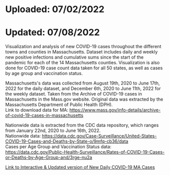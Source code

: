 # Uploaded: 07/02/2022 <br>
# Updated: 07/08/2022 <br> 

Visualization and analysis of new COVID-19 cases throughout the different towns and counties in Massachusetts. Dataset includes daily and weekly new positive infections and cumulative sums since the start of the pandemic for each of the 14 Massachusetts counties. Visualization is also done for COVID-19 case count data taken for all 50 states, as well as cases by age group and vaccination status. 

Massachusetts's data was collected from August 19th, 2020 to June 17th, 2022 for the daily dataset, and December 6th, 2020 to June 11th, 2022 for the weekly dataset. Taken from the Archive of COVID-19 cases in Massachusetts in the Mass.gov website. Original data was extracted by the Massachusetts Department of Public Health (DPH).<br>
Link to download data for MA: https://www.mass.gov/info-details/archive-of-covid-19-cases-in-massachusetts<br>

Nationwide data is extracted from the CDC data repository, which ranges from January 22nd, 2020 to June 16th, 2022.<br>
Nationwide data: https://data.cdc.gov/Case-Surveillance/United-States-COVID-19-Cases-and-Deaths-by-State-o/9mfq-cb36/data<br>
Cases per Age Group and Vaccination Status data: https://data.cdc.gov/Public-Health-Surveillance/Rates-of-COVID-19-Cases-or-Deaths-by-Age-Group-and/3rge-nu2a<br>

[Link to Interactive & Updated version of New Daily COVID-19 MA Cases](https://juan-varela11.github.io/COVID_Cases_MA_and_Nationwide/MA_covid_cases.html)
